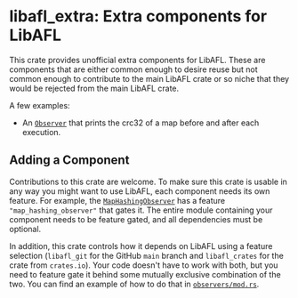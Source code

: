 # libafl_extra: Extra components for LibAFL

This crate provides unofficial extra components for LibAFL. These are components that
are either common enough to desire reuse but not common enough to contribute to the
main LibAFL crate or so niche that they would be rejected from the main LibAFL crate.

A few examples:

- An [`Observer`](./src/observers/maphash/mod.rs) that prints the crc32 of a map before
  and after each execution.

<!-- TODO! -->

## Adding a Component

Contributions to this crate are welcome. To make sure this crate is usable in any way
you might want to use LibAFL, each component needs its own feature. For example, the
[`MapHashingObserver`](./src/observers/maphash/mod.rs) has a feature
`"map_hashing_observer"` that gates it. The entire module containing your component
needs to be feature gated, and all dependencies must be optional.

In addition, this crate controls how it depends on LibAFL using a feature selection
(`libafl_git` for the GitHub `main` branch and `libafl_crates` for the crate from
`crates.io`). Your code doesn't have to work with both, but you need to feature gate it
behind some mutually exclusive combination of the two. You can find an example of how to
do that in [`observers/mod.rs`](./src/observers/mod.rs).